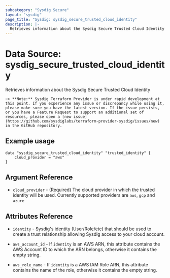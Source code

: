 ```yaml
---
subcategory: "Sysdig Secure"
layout: "sysdig"
page_title: "Sysdig: sysdig_secure_trusted_cloud_identity"
description: |-
  Retrieves information about the Sysdig Secure Trusted Cloud Identity
---
```


# Data Source: sysdig_secure_trusted_cloud_identity

Retrieves information about the Sysdig Secure Trusted Cloud Identity

`~> **Note:** Sysdig Terraform Provider is under rapid development at this point. If you experience any issue or discrepancy while using it, please make sure you have the latest version. If the issue persists, or you have a Feature Request to support an additional set of resources, please open a [new issue](https://github.com/sysdiglabs/terraform-provider-sysdig/issues/new) in the GitHub repository.`

## Example usage

```hcl
data "sysdig_secure_trusted_cloud_identity" "trusted_identity" {
	cloud_provider = "aws"
}
```

## Argument Reference

* `cloud_provider` - (Required) The cloud provider in which the trusted identity will be used. Currently supported providers are `aws`, `gcp` and `azure` 


## Attributes Reference

* `identity` - Sysdig's identity (User/Role/etc) that should be used to create a trust relationship allowing Sysdig access to your cloud account.

* `aws_account_id` - If `identity` is an AWS ARN, this attribute contains the AWS Account ID to which the ARN belongs, otherwise it contains the empty string.

* `aws_role_name` - If `identity` is a AWS IAM Role ARN, this attribute contains the name of the role, otherwise it contains the empty string.
